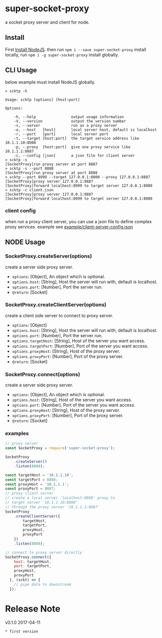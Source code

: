 # super-socket-proxy

a socket proxy server and client for node.

## Install
First [Install NodeJS](https://nodejs.org/en/download/).
then run `npm i --save super-socket-proxy` install locally,
run `npm i -g super-socket-proxy` install globally.

## CLI Usage
below example must install NodeJS globally.

```
> scktp -h

Usage: scktp [options] [host:port]

Options:

    -h, --help                output usage information
    -V, --version             output the version number
    -s, --server              run as a proxy server
    -o, --host   [host]       local server host, default is localhost
    -r, --port   [port]       local server port
    -t, --target [host:port]  the target service address like 10.1.1.10:8000
    -p, --proxy  [host:port]  give one proxy service like 10.1.1.1:8887
    -c, --config [json]       a json file for client server
> scktp -s
[SocketProxy]run proxy server at port 8887
> scktp -s --port 8888
[SocketProxy]run proxy server at port 8888
> scktp --port 8999 --target 127.0.0.1:8000 --proxy 127.0.0.1:8887
[SocketProxy]proxy server 127.0.0.1:8887
[SocketProxy]forward localhost:8999 to target server 127.0.0.1:8000
> scktp -c client.json
[SocketProxy]proxy server 127.0.0.1:8887
[SocketProxy]forward localhost:8999 to target server 127.0.0.1:8000
```

### client config

when run a proxy client server, you can use a json file to define complex proxy services. example see [example/client-server-config.json](https://github.com/wenshin/super-socket-proxy/blob/master/example/client-server-config.json)

## NODE Usage

### SocketProxy.createServer(options)
create a server side proxy server.

* `options`: [Object], An object which is optional.
* `options.host`: [String], Host the server will run with, default is localhost.
* `options.port`: [Number], Port the server run.
* `@return`: [Socket]

### SocketProxy.createClientServer(options)
create a client side server to connect to proxy server.

* `options`: [Object]
* `options.host`: [String], Host the server will run with, default is localhost.
* `options.port`: [Number], Port the server run.
* `options.targetHost`: [String], Host of the server you want access.
* `options.targetPort`: [Number], Port of the server you want access.
* `options.proxyHost`: [String], Host of the proxy server.
* `options.proxyPort`: [Number], Port of the proxy server.
* `@return`: [Socket]

### SocketProxy.connect(options)
create a server side proxy server.

* `options`: [Object], An object which is optional.
* `options.host`: [String], Host of the server you want access.
* `options.port`: [Number], Port of the server you want access.
* `options.proxyHost`: [String], Host of the proxy server.
* `options.proxyPort`: [Number], Port of the proxy server.
* `@return`: [Socket]

### examples
```javascript
// proxy server
const SocketProxy = require('super-socket-proxy');

SocketProxy
    .createServer()
    .listen(8888);

const targetHost = '10.1.1.10';
const targetPort = 8888;
const proxyHost = '10.1.1.1';
const proxyPort = 8887;
// proxy client server
// create a local server 'localhost:8888' proxy to
// target server '10.1.1.10:8888'
// through the proxy server '10.1.1.1:8887'
SocketProxy
    .createClientServer({
        targetHost,
        targetPort,
        proxyHost,
        proxyPort
    })
    .listen(8888);

// connect to proxy server directly
SocketProxy.connect({
    host: targetHost,
    port: targetPort,
    proxyHost,
    proxyPort
  }, (sckt) => {
    // pipe data to downstream
  });
```

# Release Note

v0.1.0 2017-04-11

    * first version
